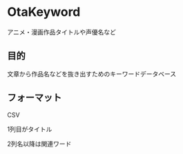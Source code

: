 # OtaKeyword
アニメ・漫画作品タイトルや声優名など

## 目的
文章から作品名などを抜き出すためのキーワードデータベース


## フォーマット
CSV

1列目がタイトル

2列名以降は関連ワード
